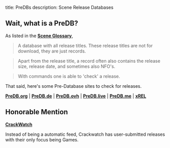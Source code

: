 title: PreDBs
description: Scene Release Databases

## Wait, what is a PreDB?

As listed in the [**Scene Glossary**](https://ripped.guide/Scene/scene-glossary/),

> A database with all release titles. These release titles are not for download, they are just records. 

> Apart from the release title, a record often also contains the release size, release date, and sometimes also NFO's. 

> With commands one is able to 'check' a release.

That said, here's some Pre-Database sites to check for releases.

**[PreDB.org](https://www.predb.org/)** | 
**[PreDB.de](https://predb.de/)** | 
**[PreDB.ovh](https://predb.ovh/)** | 
**[PreDB.live](https://predb.live/)** | 
**[PreDB.me](https://predb.me/)** |
**[xREL](https://www.xrel.to/releases.html#)** 

## Honorable Mention
**[CrackWatch](https://crackwatch.com/)**

Instead of being a automatic feed, Crackwatch has user-submitted releases with their only focus being Games.
